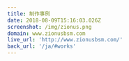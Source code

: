 ```yaml
---
title: 制作事例
date: 2018-08-09T15:16:03.026Z
screenshot: /img/zionus.png
domain: www.zionusbsm.com
live_url: 'http://www.zionusbsm.com/'
back_url: '/ja/#works'
---
```


